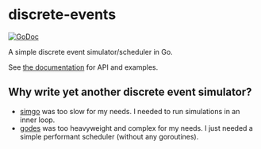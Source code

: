 # discrete-events
[![GoDoc](https://godoc.org/github.com/JensRantil/discrete-events?status.svg)](https://pkg.go.dev/github.com/JensRantil/discrete-events)

A simple discrete event simulator/scheduler in Go.

See [the documentation](https://pkg.go.dev/github.com/JensRantil/discrete-events) for API and examples.

## Why write yet another discrete event simulator?

 * [simgo](https://github.com/fschuetz04/simgo) was too slow for my needs. I needed to run simulations in an inner loop.
 * [godes](https://github.com/agoussia/godes) was too heavyweight and complex for my needs. I just needed a simple performant scheduler (without any goroutines).
